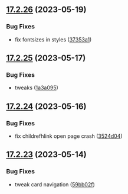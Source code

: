 ## [17.2.26](https://github.com/phandcock/GrampsView/compare/v17.2.25...v17.2.26) (2023-05-19)


### Bug Fixes

* fix fontsizes in styles ([37353a1](https://github.com/phandcock/GrampsView/commit/37353a1e9f8389398d68ca59d16321afe19833fb))



## [17.2.25](https://github.com/phandcock/GrampsView/compare/v17.2.24...v17.2.25) (2023-05-17)


### Bug Fixes

* tweaks ([1a3a095](https://github.com/phandcock/GrampsView/commit/1a3a095afc0c7a0c27597aa531f70766c9004baa))



## [17.2.24](https://github.com/phandcock/GrampsView/compare/v17.2.23...v17.2.24) (2023-05-16)


### Bug Fixes

* fix childrefhlink open page crash ([3524d04](https://github.com/phandcock/GrampsView/commit/3524d040d55214f33142d1eecfa516beea31f855))



## [17.2.23](https://github.com/phandcock/GrampsView/compare/v17.2.22...v17.2.23) (2023-05-14)


### Bug Fixes

* tweak card navigation ([59bb02f](https://github.com/phandcock/GrampsView/commit/59bb02f609055211119f5d03c38c236f42211b8d))



